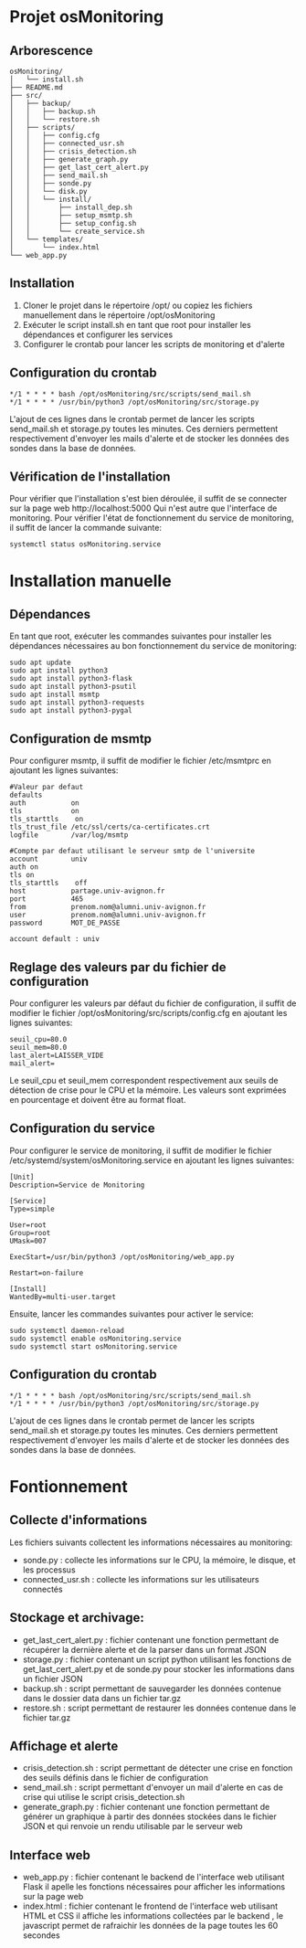 # Projet osMonitoring
## Arborescence
```
osMonitoring/
│   └── install.sh
├── README.md
├── src/
│   ├── backup/
│   │   ├── backup.sh
│   │   └── restore.sh
│   ├── scripts/
│   │   ├── config.cfg
│   │   ├── connected_usr.sh
│   │   ├── crisis_detection.sh
│   │   ├── generate_graph.py
│   │   ├── get_last_cert_alert.py
│   │   ├── send_mail.sh
│   │   ├── sonde.py
│   │   └── disk.py
│   │   └── install/
│   │       ├── install_dep.sh
│   │       ├── setup_msmtp.sh
│   │       ├── setup_config.sh
│   │       └── create_service.sh
│   └── templates/
│       └── index.html
└── web_app.py
```
## Installation
1. Cloner le projet dans le répertoire /opt/ ou copiez les fichiers manuellement dans le répertoire /opt/osMonitoring
2. Exécuter le script install.sh en tant que root pour installer les dépendances et configurer les services
3. Configurer le crontab pour lancer les scripts de monitoring et d'alerte

## Configuration du crontab
```
*/1 * * * * bash /opt/osMonitoring/src/scripts/send_mail.sh
*/1 * * * * /usr/bin/python3 /opt/osMonitoring/src/storage.py
```

L'ajout de ces lignes dans le crontab permet de lancer les scripts send_mail.sh et storage.py toutes les minutes.
Ces derniers permettent respectivement d'envoyer les mails d'alerte et de stocker les données des sondes dans la base de données.

## Vérification de l'installation
Pour vérifier que l'installation s'est bien déroulée, il suffit de se connecter sur la page web http://localhost:5000
Qui n'est autre que l'interface de monitoring. 
Pour vérifier l'état de fonctionnement du service de monitoring, il suffit de lancer la commande suivante:
```
systemctl status osMonitoring.service
```

# Installation manuelle
## Dépendances
En tant que root, exécuter les commandes suivantes pour installer les dépendances nécessaires au bon fonctionnement du service de monitoring:
```
sudo apt update
sudo apt install python3
sudo apt install python3-flask
sudo apt install python3-psutil
sudo apt install msmtp
sudo apt install python3-requests
sudo apt install python3-pygal
```

## Configuration de msmtp
Pour configurer msmtp, il suffit de modifier le fichier /etc/msmtprc en ajoutant les lignes suivantes:
```
#Valeur par defaut
defaults
auth           on
tls            on
tls_starttls	on
tls_trust_file /etc/ssl/certs/ca-certificates.crt
logfile        /var/log/msmtp

#Compte par defaut utilisant le serveur smtp de l'universite
account        univ
auth on
tls on
tls_starttls	off
host           partage.univ-avignon.fr
port           465
from           prenom.nom@alumni.univ-avignon.fr
user           prenom.nom@alumni.univ-avignon.fr
password       MOT_DE_PASSE

account default : univ
```

## Reglage des valeurs par du fichier de configuration
Pour configurer les valeurs par défaut du fichier de configuration, il suffit de modifier le fichier /opt/osMonitoring/src/scripts/config.cfg en ajoutant les lignes suivantes:
```
seuil_cpu=80.0
seuil_mem=80.0
last_alert=LAISSER_VIDE 
mail_alert=
```

Le seuil_cpu et seuil_mem correspondent respectivement aux seuils de détection de crise pour le CPU et la mémoire.
Les valeurs sont exprimées en pourcentage et doivent être au format float.

## Configuration du service
Pour configurer le service de monitoring, il suffit de modifier le fichier /etc/systemd/system/osMonitoring.service en ajoutant les lignes suivantes:
```
[Unit]
Description=Service de Monitoring

[Service]
Type=simple
 
User=root
Group=root
UMask=007
 
ExecStart=/usr/bin/python3 /opt/osMonitoring/web_app.py
 
Restart=on-failure
 
[Install]
WantedBy=multi-user.target
```

Ensuite, lancer les commandes suivantes pour activer le service:
```
sudo systemctl daemon-reload
sudo systemctl enable osMonitoring.service
sudo systemctl start osMonitoring.service
```

## Configuration du crontab
```
*/1 * * * * bash /opt/osMonitoring/src/scripts/send_mail.sh
*/1 * * * * /usr/bin/python3 /opt/osMonitoring/src/storage.py
```

L'ajout de ces lignes dans le crontab permet de lancer les scripts send_mail.sh et storage.py toutes les minutes.
Ces derniers permettent respectivement d'envoyer les mails d'alerte et de stocker les données des sondes dans la base de données.

# Fontionnement

## Collecte d'informations
Les fichiers suivants collectent les informations nécessaires au monitoring:
- sonde.py : collecte les informations sur le CPU, la mémoire, le disque, et les processus
- connected_usr.sh : collecte les informations sur les utilisateurs connectés

## Stockage et archivage:
- get_last_cert_alert.py : fichier contenant une fonction permettant de récupérer la dernière alerte et de la parser dans un format JSON
- storage.py : fichier contenant un script python utilisant les fonctions  de get_last_cert_alert.py et de sonde.py pour stocker les informations dans un fichier JSON
- backup.sh : script permettant de sauvegarder les données contenue dans le dossier data dans un fichier tar.gz
- restore.sh : script permettant de restaurer les données contenue dans le fichier tar.gz
  
## Affichage et alerte
- crisis_detection.sh : script permettant de détecter une crise en fonction des seuils définis dans le fichier de configuration
- send_mail.sh : script permettant d'envoyer un mail d'alerte en cas de crise qui utilise le script crisis_detection.sh
- generate_graph.py : fichier contenant une fonction permettant de générer un graphique à partir des données stockées dans le fichier JSON et qui renvoie un rendu utilisable par le serveur web

## Interface web
- web_app.py : fichier contenant le backend de l'interface web utilisant Flask il apelle les fonctions nécessaires pour afficher les informations sur la page web
- index.html : fichier contenant le frontend de l'interface web utilisant HTML et CSS il affiche les informations collectées par le backend , le javascript permet de rafraichir les données de la page toutes les 60 secondes